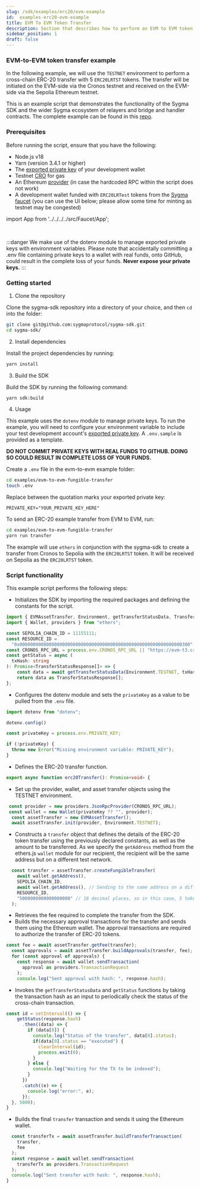 ```yaml
---
slug: /sdk/examples/erc20/evm-example
id:  examples-erc20-evm-example
title: EVM To EVM Token Transfer
description: Section that describes how to perform an EVM to EVM token transfer.
sidebar_position: 1
draft: false
---
```


### EVM-to-EVM token transfer example

In the following example, we will use the `TESTNET` environment to perform a cross-chain ERC-20 transfer with 5 `ERC20LRTST` tokens. The transfer will be initiated on the EVM-side via the Cronos testnet and received on the EVM-side via the Sepolia Ethereum testnet.

This is an example script that demonstrates the functionality of the Sygma SDK and the wider Sygma ecosystem of relayers and bridge and handler contracts. The complete example can be found in this [repo](
https://github.com/sygmaprotocol/sygma-sdk/tree/main/examples/evm-to-evm-fungible-transfer).

### Prerequisites

Before running the script, ensure that you have the following:

- Node.js v18
- Yarn (version 3.4.1 or higher)
- The [exported private key](https://support.metamask.io/hc/en-us/articles/360015289632-How-to-export-an-account-s-private-key) of your development wallet
- Testnet [CRO](https://docs.cronos.org/for-users/testnet-faucet) for gas 
- An Ethereum [provider](https://www.infura.io/) (in case the hardcoded RPC within the script does not work)
- A development wallet funded with `ERC20LRTest` tokens from the [Sygma faucet](https://faucet-ui-stage.buildwithsygma.com/) (you can use the UI below; please allow some time for minting as testnet may be congested)

import App from '../../../../src/Faucet/App'; 

<App />
<br/>

:::danger
We make use of the dotenv module to manage exported private keys with environment variables. Please note that accidentally committing a .env file containing private keys to a wallet with real funds, onto GitHub, could result in the complete loss of your funds. **Never expose your private keys.**
:::

### Getting started

1. Clone the repository 

Clone the sygma-sdk repository into a directory of your choice, and then `cd` into the folder:

```bash
git clone git@github.com:sygmaprotocol/sygma-sdk.git
cd sygma-sdk/
```

2. Install dependencies
   
Install the project dependencies by running:

```bash
yarn install
```

3. Build the SDK

Build the SDK by running the following command:

```bash
yarn sdk:build
```

4. Usage

This example uses the `dotenv` module to manage private keys. To run the example, you will need to configure your environment variable to include your test development account's [exported private key](https://support.metamask.io/hc/en-us/articles/360015289632-How-to-export-an-account-s-private-key). A `.env.sample` is provided as a template.

**DO NOT COMMIT PRIVATE KEYS WITH REAL FUNDS TO GITHUB. DOING SO COULD RESULT IN COMPLETE LOSS OF YOUR FUNDS.**

Create a `.env` file in the evm-to-evm example folder:

```bash
cd examples/evm-to-evm-fungible-transfer
touch .env
```

Replace between the quotation marks your exported private key:

`PRIVATE_KEY="YOUR_PRIVATE_KEY_HERE"`
   
To send an ERC-20 example transfer from EVM to EVM, run:

```bash
cd examples/evm-to-evm-fungible-transfer
yarn run transfer
```

The example will use `ethers` in conjunction with the sygma-sdk to create a transfer from Cronos to Sepolia with the `ERC20LRTST` token. It will be received on Sepolia as the `ERC20LRTST` token.

### Script functionality

This example script performs the following steps:

- Initializes the SDK by importing the required packages and defining the constants for the script.

```ts
import { EVMAssetTransfer, Environment, getTransferStatusData, TransferStatusResponse } from "@buildwithsygma/sygma-sdk-core";
import { Wallet, providers } from "ethers";

const SEPOLIA_CHAIN_ID = 11155111;
const RESOURCE_ID =
  "0x0000000000000000000000000000000000000000000000000000000000000300"; // This is the resource ID for the ERC20LRTEST token according to Sygma's testnet environment 
const CRONOS_RPC_URL = process.env.CRONOS_RPC_URL || "https://evm-t3.cronos.org" // use your own provider in case this RPC URL does not work
const getStatus = async (
  txHash: string
): Promise<TransferStatusResponse[]> => {
    const data = await getTransferStatusData(Environment.TESTNET, txHash);
    return data as TransferStatusResponse[];
};
```

- Configures the dotenv module and sets the `privateKey` as a value to be pulled from the `.env` file.

```ts
import dotenv from "dotenv";

dotenv.config()

const privateKey = process.env.PRIVATE_KEY;

if (!privateKey) {
  throw new Error("Missing environment variable: PRIVATE_KEY");
}
```

- Defines the ERC-20 transfer function.

```ts
export async function erc20Transfer(): Promise<void> {
```

- Set up the provider, wallet, and asset transfer objects using the TESTNET environment.

```ts
 const provider = new providers.JsonRpcProvider(CRONOS_RPC_URL); 
 const wallet = new Wallet(privateKey ?? "", provider);
  const assetTransfer = new EVMAssetTransfer();
  await assetTransfer.init(provider, Environment.TESTNET);
```

- Constructs a `transfer` object that defines the details of the ERC-20 token transfer using the previously declared constants, as well as the amount to be transferred. As we specify the `getAddress` method from the ethers.js `wallet` module for our recipient, the recipient will be the same address but on a different test network.
  
```ts
  const transfer = assetTransfer.createFungibleTransfer(
    await wallet.getAddress(),
    SEPOLIA_CHAIN_ID,
    await wallet.getAddress(), // Sending to the same address on a different chain
    RESOURCE_ID,
    "5000000000000000000" // 18 decimal places, so in this case, 5 tokens would be sent
  );
```

- Retrieves the fee required to complete the transfer from the SDK.
- Builds the necessary approval transactions for the transfer and sends them using the Ethereum wallet. The approval transactions are required to authorize the transfer of ERC-20 tokens.

```ts
const fee = await assetTransfer.getFee(transfer);
  const approvals = await assetTransfer.buildApprovals(transfer, fee);
  for (const approval of approvals) {
    const response = await wallet.sendTransaction(
      approval as providers.TransactionRequest
    );
    console.log("Sent approval with hash: ", response.hash);
```

- Invokes the `getTransferStatusData` and `getStatus` functions by taking the transaction hash as an input to periodically check the status of the cross-chain transaction.

```ts
const id = setInterval(() => {
    getStatus(response.hash)
      .then((data) => {
        if (data[0]) {
          console.log("Status of the transfer", data[0].status);
          if(data[0].status == "executed") {
            clearInterval(id);
            process.exit(0);
          }
        } else {
          console.log("Waiting for the TX to be indexed");
        }
      })
      .catch((e) => {
        console.log("error:", e);
      });
  }, 5000);
}
```

- Builds the final `transfer` transaction and sends it using the Ethereum wallet.
  
```ts
  const transferTx = await assetTransfer.buildTransferTransaction(
    transfer,
    fee
  );
  const response = await wallet.sendTransaction(
    transferTx as providers.TransactionRequest
  );
  console.log("Sent transfer with hash: ", response.hash);
}
```